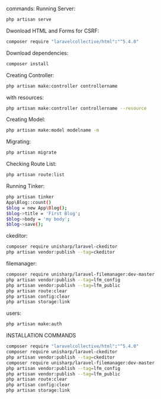 
commands:
Running Server:
```bash
php artisan serve
```

Dwonload HTML and Forms for CSRF:
```bash
composer require "laravelcollective/html":"^5.4.0"
```

Download dependencies:
```bash
composer install
```

Creating Controller:
```bash
php artisan make:controller controllername
```
with resources:
```bash
php artisan make:controller controllername --resource
```

Creating Model:
```bash
php artisan make:model modelname -m
```

Migrating:
```bash
php artisan migrate
```

Checking Route List:
```bash
php artisan route:list
```

Running Tinker:
```bash
php artisan tinker
App\Blog::count()
$blog = new App\Blog();
$blog->title = 'First Blog';
$blog->body = 'my body';
$blog->save();
```

ckeditor:
```bash
composer require unisharp/laravel-ckeditor
php artisan vendor:publish --tag=ckeditor
```

filemanager:
```bash
composer require unisharp/laravel-filemanager:dev-master
php artisan vendor:publish --tag=lfm_config
php artisan vendor:publish --tag=lfm_public
php artisan route:clear
php artisan config:clear
php artisan storage:link
```


users:

```bash
php artisan make:auth

```


INSTALLATION COMMANDS
```bash
composer require "laravelcollective/html":"^5.4.0"
composer require unisharp/laravel-ckeditor
php artisan vendor:publish --tag=ckeditor
composer require unisharp/laravel-filemanager:dev-master
php artisan vendor:publish --tag=lfm_config
php artisan vendor:publish --tag=lfm_public
php artisan route:clear
php artisan config:clear
php artisan storage:link
```